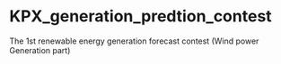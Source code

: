 # KPX_generation_predtion_contest
The 1st renewable energy generation forecast contest (Wind power Generation part)
